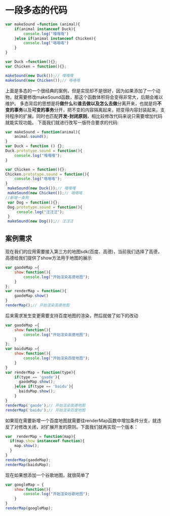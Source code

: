 # 一段多态的代码  

```javascript
var makeSound =function (animal){
    if(animal instanceof Duck){
        console.log("嘎嘎嘎")
    }else if(animal instanceof Chicken){
        console.log("咯咯咯")
    }
}

var Duck =function(){};
var Chicken = function(){};

makeSound(new Duck());// 嘎嘎嘎
makeSound(new Chicken());// 咯咯咯

```

上面是多态的一个很经典的案例，但是实现却不是很好，因为如果添加了一个动物，就需要修改makeSound函数，那这个函数体积将会变得非常大，后期会难以维护。
多态背后的思想是将**做什么**和**谁去做以及怎么去做**分离开来，也就是将**不变的事务**以及**可变的事务**分开，把不变的内容隔离起来，把变得内容封装起来，支持程序的扩展。同时也匹配**开发-封闭原则**，相比较修改代码来说只需要增加代码就能实现功能。
下面我们就进行改写一版符合要求的代码:

```javascript
var makeSound = function(animal){
    animal.sound();
}
var Duck = function () {};
Duck.prototype.sound = function(){
    console.log("嘎嘎嘎");
}

var Chicken = function(){};
Chicken.prototype.sound = function(){
    console.log("咯咯咯");
}
 makeSound(new Duck());// 嘎嘎嘎
 makeSound(new Chicken());// 咯咯咯
//新增一条狗
 var Dog = function(){};
 Dog.prototype.sound = function(){
     console.log("汪汪汪");
 }
 makeSound(new Dog());// 汪汪汪
```

## 案例需求

现在我们的应用需要接入第三方的地图sdk(百度、高德)，当前我们选择了高德，高德给我们提供了show方法用于地图的展示

```javascript
var gaodeMap ={
    show:function(){
        console.log("开始渲染高德地图");
    }
};
var renderMap = function(){
    gaodeMap.show()
}
renderMap();// 开始渲染高德地图
```

后来需求发生变更需要支持百度地图的渲染，然后就做了如下的改动

```javascript
var gaodeMap ={
    show:function(){
        console.log("开始渲染高德地图");
    }
};
var baiduMap ={
    show:function(){
        console.log("开始渲染百度地图");
    }
}
var renderMap = function(type){
    if(type == 'gaode'){
      gaodeMap.show();
    }else if(type == 'baidu'){
      baiduMap.show();
    }
}
renderMap('gaode');// 开始渲染高德地图
renderMap('baidu');// 开始渲染百度地图

```

如果现在需要新增一个百度地图就需要往renderMap函数中增加条件分支，就违反了对修改关闭，对扩展开发的原则。下面我们就再实现一个版本：

```javascript
var  renderMap = function(map){
  if(map.show instanceof function){
    map.show();
  }
}
renderMap(gaodeMap);
renderMap(baiduMap);

```

现在如果想添加一个谷歌地图，就很简单了

```javascript
var googleMap = {
    show:function(){
        console.log("开始渲染谷歌地图");
    }
}
renderMap(googleMap);
```

